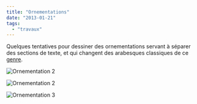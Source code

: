 ```yaml
---
title: "Ornementations"
date: "2013-01-21"
tags:
  - "travaux"
---
```


Quelques tentatives pour dessiner des ornementations servant à séparer des sections de texte, et qui changent des arabesques classiques de ce [genre](http://www.fontsquirrel.com/fonts/Nymphette).

![Ornementation 2](/blog/assets/images/tumblr_inline_mgymmgBZq81rpu9n9.png)

![Ornementation 2](/blog/assets/images/tumblr_inline_mgymo1ey7W1rpu9n9-e1425388109863.png)

![Ornementation 3](/blog/assets/images/tumblr_inline_mgymu16Pl51rpu9n9.png)
